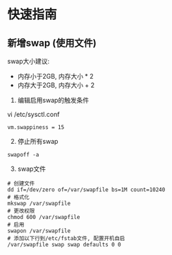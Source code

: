 # 快速指南

## 新增swap (使用文件)

swap大小建议:
  + 内存小于2GB, 内存大小 * 2
  + 内存大于2GB, 内存大小 + 2

1. 编辑启用swap的触发条件

vi /etc/sysctl.conf
```
vm.swappiness = 15
```

2. 停止所有swap
```
swapoff -a
```

3. swap文件

```
# 创建文件
dd if=/dev/zero of=/var/swapfile bs=1M count=10240
# 格式化
mkswap /var/swapfile
# 更改权限
chmod 600 /var/swapfile
# 启用
swapon /var/swapfile
# 添加以下行到/etc/fstab文件, 配置开机自启
/var/swapfile swap swap defaults 0 0
```

